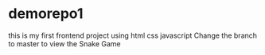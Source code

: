 # demorepo1
this is my first frontend project using html css javascript
Change the branch to master to view the Snake Game
